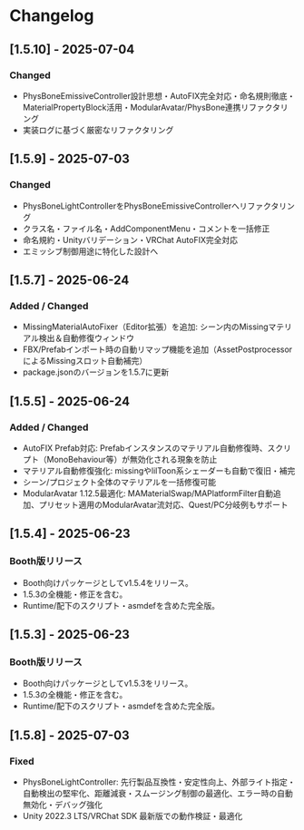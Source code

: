 # Changelog

## [1.5.10] - 2025-07-04
### Changed
- PhysBoneEmissiveController設計思想・AutoFIX完全対応・命名規則徹底・MaterialPropertyBlock活用・ModularAvatar/PhysBone連携リファクタリング
- 実装ログに基づく厳密なリファクタリング

## [1.5.9] - 2025-07-03
### Changed
- PhysBoneLightControllerをPhysBoneEmissiveControllerへリファクタリング
- クラス名・ファイル名・AddComponentMenu・コメントを一括修正
- 命名規約・Unityバリデーション・VRChat AutoFIX完全対応
- エミッシブ制御用途に特化した設計へ

## [1.5.7] - 2025-06-24

### Added / Changed
- MissingMaterialAutoFixer（Editor拡張）を追加: シーン内のMissingマテリアル検出＆自動修復ウィンドウ
- FBX/Prefabインポート時の自動リマップ機能を追加（AssetPostprocessorによるMissingスロット自動補完）
- package.jsonのバージョンを1.5.7に更新

## [1.5.5] - 2025-06-24

### Added / Changed
- AutoFIX Prefab対応: Prefabインスタンスのマテリアル自動修復時、スクリプト（MonoBehaviour等）が無効化される現象を防止
- マテリアル自動修復強化: missingやlilToon系シェーダーも自動で復旧・補完
- シーン/プロジェクト全体のマテリアルを一括修復可能
- ModularAvatar 1.12.5最適化: MAMaterialSwap/MAPlatformFilter自動追加、プリセット適用のModularAvatar流対応、Quest/PC分岐例もサポート

## [1.5.4] - 2025-06-23

### Booth版リリース
- Booth向けパッケージとしてv1.5.4をリリース。
- 1.5.3の全機能・修正を含む。
- Runtime/配下のスクリプト・asmdefを含めた完全版。

## [1.5.3] - 2025-06-23

### Booth版リリース
- Booth向けパッケージとしてv1.5.3をリリース。
- 1.5.3の全機能・修正を含む。
- Runtime/配下のスクリプト・asmdefを含めた完全版。

## [1.5.8] - 2025-07-03
### Fixed
- PhysBoneLightController: 先行製品互換性・安定性向上、外部ライト指定・自動検出の堅牢化、距離減衰・スムージング制御の最適化、エラー時の自動無効化・デバッグ強化
- Unity 2022.3 LTS/VRChat SDK 最新版での動作検証・最適化 